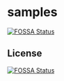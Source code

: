 # samples
[![FOSSA Status](https://app.fossa.com/api/projects/git%2Bgithub.com%2Fshirabendor-quali%2Fsamples-1.svg?type=shield)](https://app.fossa.com/projects/git%2Bgithub.com%2Fshirabendor-quali%2Fsamples-1?ref=badge_shield)



## License
[![FOSSA Status](https://app.fossa.com/api/projects/git%2Bgithub.com%2Fshirabendor-quali%2Fsamples-1.svg?type=large)](https://app.fossa.com/projects/git%2Bgithub.com%2Fshirabendor-quali%2Fsamples-1?ref=badge_large)